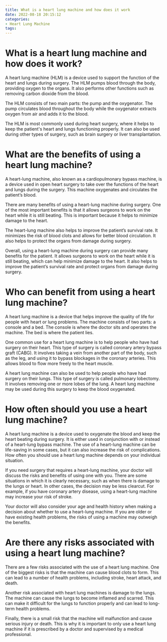 ```yaml
---
title: What is a heart lung machine and how does it work
date: 2022-08-18 20:15:12
categories:
- Heart Lung Machine
tags:
---
```



#  What is a heart lung machine and how does it work?

A heart lung machine (HLM) is a device used to support the function of the heart and lungs during surgery. The HLM pumps blood through the body, providing oxygen to the organs. It also performs other functions such as removing carbon dioxide from the blood.

The HLM consists of two main parts: the pump and the oxygenator. The pump circulates blood throughout the body while the oxygenator extracts oxygen from air and adds it to the blood.

The HLM is most commonly used during heart surgery, where it helps to keep the patient's heart and lungs functioning properly. It can also be used during other types of surgery, such as brain surgery or liver transplantation.

#  What are the benefits of using a heart lung machine?

A heart-lung machine, also known as a cardiopulmonary bypass machine, is a device used in open heart surgery to take over the functions of the heart and lungs during the surgery. This machine oxygenates and circulates the patient’s blood.

There are many benefits of using a heart-lung machine during surgery. One of the most important benefits is that it allows surgeons to work on the heart while it is still beating. This is important because it helps to minimize damage to the heart.

The heart-lung machine also helps to improve the patient’s survival rate. It minimizes the risk of blood clots and allows for better blood circulation. It also helps to protect the organs from damage during surgery.

Overall, using a heart-lung machine during surgery can provide many benefits for the patient. It allows surgeons to work on the heart while it is still beating, which can help minimize damage to the heart. It also helps to improve the patient’s survival rate and protect organs from damage during surgery.

#  Who can benefit from using a heart lung machine?

A heart lung machine is a device that helps improve the quality of life for people with heart or lung problems. The machine consists of two parts: a console and a bed. The console is where the doctor sits and operates the machine. The bed is where the patient lies.

One common use for a heart lung machine is to help people who have had surgery on their heart. This type of surgery is called coronary artery bypass graft (CABG). It involves taking a vein from another part of the body, such as the leg, and using it to bypass blockages in the coronary arteries. This allows blood to flow more freely to the heart muscle.

A heart lung machine can also be used to help people who have had surgery on their lungs. This type of surgery is called pulmonary lobectomy. It involves removing one or more lobes of the lung. A heart lung machine may be used during this surgery to keep the blood oxygenated.

#  How often should you use a heart lung machine?

A heart lung machine is a device used to oxygenate the blood and keep the heart beating during surgery. It is either used in conjunction with or instead of a heart-lung bypass machine. The use of a heart-lung machine can be life-saving in some cases, but it can also increase the risk of complications. How often you should use a heart lung machine depends on your individual situation.

If you need surgery that requires a heart-lung machine, your doctor will discuss the risks and benefits of using one with you. There are some situations in which it is clearly necessary, such as when there is damage to the lungs or heart. In other cases, the decision may be less clearcut. For example, if you have coronary artery disease, using a heart-lung machine may increase your risk of stroke.

Your doctor will also consider your age and health history when making a decision about whether to use a heart-lung machine. If you are older or have existing health problems, the risks of using a machine may outweigh the benefits.

#  Are there any risks associated with using a heart lung machine?

There are a few risks associated with the use of a heart lung machine. One of the biggest risks is that the machine can cause blood clots to form. This can lead to a number of health problems, including stroke, heart attack, and death.

Another risk associated with heart lung machines is damage to the lungs. The machine can cause the lungs to become inflamed and scarred. This can make it difficult for the lungs to function properly and can lead to long-term health problems.

Finally, there is a small risk that the machine will malfunction and cause serious injury or death. This is why it is important to only use a heart lung machine if it is prescribed by a doctor and supervised by a medical professional.